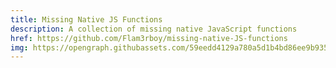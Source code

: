 ```yaml
---
title: Missing Native JS Functions
description: A collection of missing native JavaScript functions
href: https://github.com/Flam3rboy/missing-native-JS-functions
img: https://opengraph.githubassets.com/59eedd4129a780a5d1b4bd86ee9b93561c46bb50bc4f5a6bc051b96c7363cd37/Flam3rboy/missing-native-JS-functions
---
```

